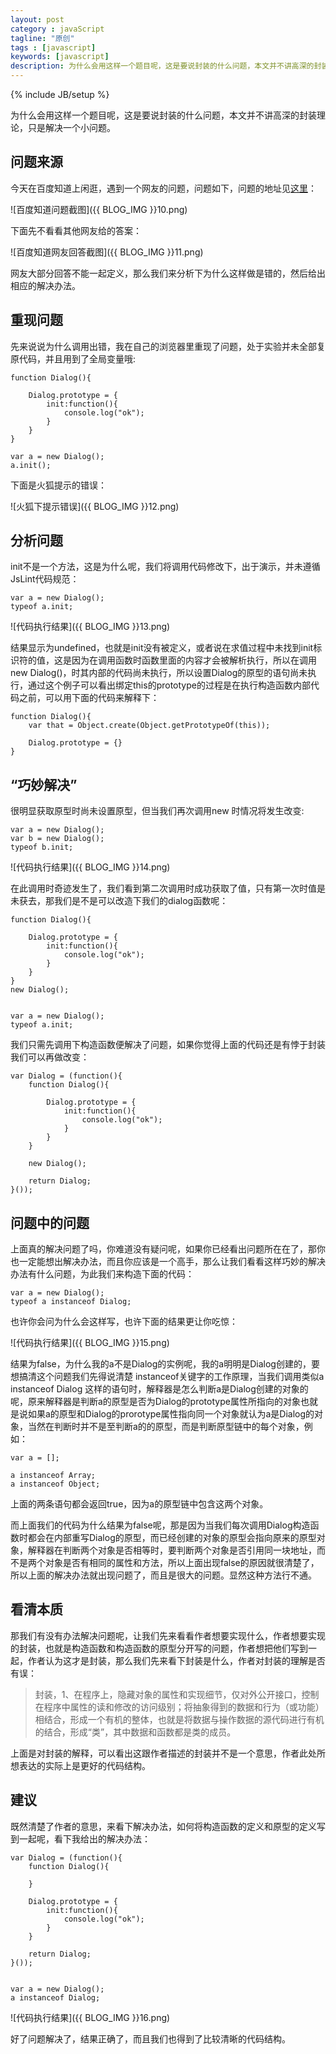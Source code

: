 ```yaml
---
layout: post
category : javaScript
tagline: "原创"
tags : [javascript]
keywords: [javascript]
description: 为什么会用这样一个题目呢，这是要说封装的什么问题，本文并不讲高深的封装理论，只是解决一个小问题。
---
```

{% include JB/setup %}

为什么会用这样一个题目呢，这是要说封装的什么问题，本文并不讲高深的封装理论，只是解决一个小问题。

## 问题来源 ##

今天在百度知道上闲逛，遇到一个网友的问题，问题如下，问题的地址见[这里](http://zhidao.baidu.com/question/587036591.html?sort=6&old=1#here)：

![百度知道问题截图]({{ BLOG_IMG }}10.png)

下面先不看看其他网友给的答案：

![百度知道网友回答截图]({{ BLOG_IMG }}11.png)

网友大部分回答不能一起定义，那么我们来分析下为什么这样做是错的，然后给出相应的解决办法。

## 重现问题 ##

先来说说为什么调用出错，我在自己的浏览器里重现了问题，处于实验并未全部复原代码，并且用到了全局变量哦:

	function Dialog(){
	    
	    Dialog.prototype = {
	        init:function(){
	            console.log("ok");
	        }
	    }
	}
	
	var a = new Dialog();
	a.init();
下面是火狐提示的错误：

![火狐下提示错误]({{ BLOG_IMG }}12.png)

## 分析问题 ##

init不是一个方法，这是为什么呢，我们将调用代码修改下，出于演示，并未遵循JsLint代码规范：

	var a = new Dialog();
	typeof a.init;

![代码执行结果]({{ BLOG_IMG }}13.png)

结果显示为undefined，也就是init没有被定义，或者说在求值过程中未找到init标识符的值，这是因为在调用函数时函数里面的内容才会被解析执行，所以在调用new Dialog()，时其内部的代码尚未执行，所以设置Dialog的原型的语句尚未执行，通过这个例子可以看出绑定this的prototype的过程是在执行构造函数内部代码之前，可以用下面的代码来解释下：

	function Dialog(){
	    var that = Object.create(Object.getPrototypeOf(this));
	    
	    Dialog.prototype = {}         
	}

## “巧妙解决” ##

很明显获取原型时尚未设置原型，但当我们再次调用new 时情况将发生改变:

	var a = new Dialog();
	var b = new Dialog();
	typeof b.init;

![代码执行结果]({{ BLOG_IMG }}14.png)

在此调用时奇迹发生了，我们看到第二次调用时成功获取了值，只有第一次时值是未获去，那我们是不是可以改造下我们的dialog函数呢：

	function Dialog(){
	    
	    Dialog.prototype = {
	        init:function(){
	            console.log("ok");
	        }
	    }
	}
	new Dialog();
	
	
	var a = new Dialog();
	typeof a.init;

我们只需先调用下构造函数便解决了问题，如果你觉得上面的代码还是有悖于封装我们可以再做改变：

	var Dialog = (function(){
	    function Dialog(){
	    
	        Dialog.prototype = {
	            init:function(){
	                console.log("ok");
	            }
	        }
	    }
	    
	    new Dialog();
	    
	    return Dialog;
	}());

## 问题中的问题 ##

上面真的解决问题了吗，你难道没有疑问呢，如果你已经看出问题所在在了，那你也一定能想出解决办法，而且你应该是一个高手，那么让我们看看这样巧妙的解决办法有什么问题，为此我们来构造下面的代码：

	var a = new Dialog();
	typeof a instanceof Dialog;

也许你会问为什么会这样写，也许下面的结果更让你吃惊：

![代码执行结果]({{ BLOG_IMG }}15.png)

结果为false，为什么我的a不是Dialog的实例呢，我的a明明是Dialog创建的，要想搞清这个问题我们先得说清楚 instanceof关键字的工作原理，当我们调用类似a instanceof Dialog 这样的语句时，解释器是怎么判断a是Dialog创建的对象的呢，原来解释器是判断a的原型是否为Dialog的prototype属性所指向的对象也就是说如果a的原型和Dialog的prorotype属性指向同一个对象就认为a是Dialog的对象，当然在判断时并不是至判断a的的原型，而是判断原型链中的每个对象，例如：

	var a = [];
	
	a instanceof Array;
	a instanceof Object;

上面的两条语句都会返回true，因为a的原型链中包含这两个对象。

而上面我们的代码为什么结果为false呢，那是因为当我们每次调用Dialog构造函数时都会在内部重写Dialog的原型，而已经创建的对象的原型会指向原来的原型对象，解释器在判断两个对象是否相等时，要判断两个对象是否引用同一块地址，而不是两个对象是否有相同的属性和方法，所以上面出现false的原因就很清楚了，所以上面的解决办法就出现问题了，而且是很大的问题。显然这种方法行不通。

## 看清本质 ##

那我们有没有办法解决问题呢，让我们先来看看作者想要实现什么，作者想要实现的封装，也就是构造函数和构造函数的原型分开写的问题，作者想把他们写到一起，作者认为这才是封装，那么我们先来看下封装是什么，作者对封装的理解是否有误：



> 封装，1、在程序上，隐藏对象的属性和实现细节，仅对外公开接口，控制在程序中属性的读和修改的访问级别；将抽象得到的数据和行为（或功能）相结合，形成一个有机的整体，也就是将数据与操作数据的源代码进行有机的结合，形成“类”，其中数据和函数都是类的成员。

上面是对封装的解释，可以看出这跟作者描述的封装并不是一个意思，作者此处所想表达的实际上是更好的代码结构。

## 建议 ##

既然清楚了作者的意思，来看下解决办法，如何将构造函数的定义和原型的定义写到一起呢，看下我给出的解决办法：

	var Dialog = (function(){
	    function Dialog(){
	           
	    }
	    
	    Dialog.prototype = {
	        init:function(){
	            console.log("ok");
	        }
	    }
	    
	    return Dialog;
	}());
	
	
	var a = new Dialog();
	a instanceof Dialog;

![代码执行结果]({{ BLOG_IMG }}16.png)

好了问题解决了，结果正确了，而且我们也得到了比较清晰的代码结构。
 